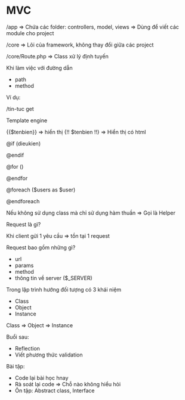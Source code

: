 # MVC

/app => Chứa các folder: controllers, model, views => Dùng để viết các module cho project

/core => Lõi của framework, không thay đổi giữa các project

/core/Route.php => Class xử lý định tuyến

Khi làm việc với đường dẫn

- path
- method

Ví dụ:

/tin-tuc
get

Template engine

{{$tenbien}} => hiển thị
{!! $tenbien !!} => Hiển thị có html

@if (dieukien)

@endif

@for ()

@endfor

@foreach ($users as $user)

@endforeach

<?php foreach ($users as $user): ?>

<?php endforeach; ?>

Nếu không sử dụng class mà chỉ sử dụng hàm thuần => Gọi là Helper

Request là gì?

Khi client gửi 1 yêu cầu => tồn tại 1 request

Request bao gồm những gì?

- url
- params
- method
- thông tin về server ($\_SERVER)

Trong lập trình hướng đối tượng có 3 khái niệm

- Class
- Object
- Instance

Class => Object => Instance

Buổi sau:

- Reflection
- Viết phương thức validation

Bài tập:

- Code lại bài học hnay
- Rà soát lại code => Chỗ nào không hiểu hỏi
- Ôn tập: Abstract class, Interface
